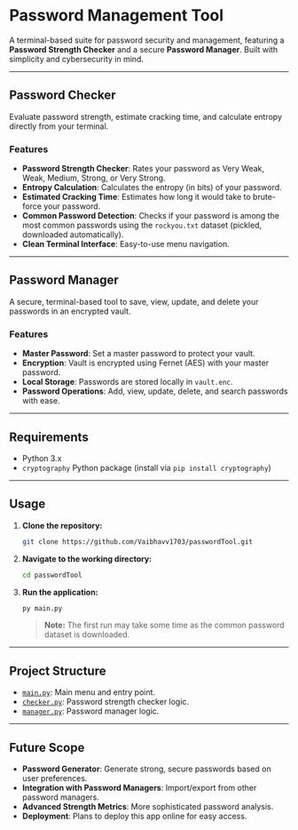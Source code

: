 # Password Management Tool

A terminal-based suite for password security and management, featuring a **Password Strength Checker** and a secure **Password Manager**. Built with simplicity and cybersecurity in mind.

---

## Password Checker

Evaluate password strength, estimate cracking time, and calculate entropy directly from your terminal.

### Features

- **Password Strength Checker**: Rates your password as Very Weak, Weak, Medium, Strong, or Very Strong.
- **Entropy Calculation**: Calculates the entropy (in bits) of your password.
- **Estimated Cracking Time**: Estimates how long it would take to brute-force your password.
- **Common Password Detection**: Checks if your password is among the most common passwords using the `rockyou.txt` dataset (pickled, downloaded automatically).
- **Clean Terminal Interface**: Easy-to-use menu navigation.

---

## Password Manager

A secure, terminal-based tool to save, view, update, and delete your passwords in an encrypted vault.

### Features

- **Master Password**: Set a master password to protect your vault.
- **Encryption**: Vault is encrypted using Fernet (AES) with your master password.
- **Local Storage**: Passwords are stored locally in `vault.enc`.
- **Password Operations**: Add, view, update, delete, and search passwords with ease.

---

## Requirements

- Python 3.x
- `cryptography` Python package (install via `pip install cryptography`)

---

## Usage

1. **Clone the repository:**
    ```bash
    git clone https://github.com/Vaibhavv1703/passwordTool.git
    ```
2. **Navigate to the working directory:**
    ```bash
    cd passwordTool
    ```
3. **Run the application:**
    ```bash
    py main.py
    ```
    > **Note:** The first run may take some time as the common password dataset is downloaded.

---

## Project Structure

- [`main.py`](main.py): Main menu and entry point.
- [`checker.py`](checker.py): Password strength checker logic.
- [`manager.py`](manager.py): Password manager logic.

---

## Future Scope

- **Password Generator**: Generate strong, secure passwords based on user preferences.
- **Integration with Password Managers**: Import/export from other password managers.
- **Advanced Strength Metrics**: More sophisticated password analysis.
- **Deployment**: Plans to deploy this app online for easy access.
